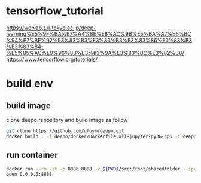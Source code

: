 # tensorflow_tutorial
https://weblab.t.u-tokyo.ac.jp/deep-learning%E5%9F%BA%E7%A4%8E%E8%AC%9B%E5%BA%A7%E6%BC%94%E7%BF%92%E3%82%B3%E3%83%B3%E3%83%86%E3%83%B3%E3%83%84-%E5%85%AC%E9%96%8B%E3%83%9A%E3%83%BC%E3%82%B8/ https://www.tensorflow.org/tutorials/

# build env
## build image
clone deepo repository and build image as follow
```bash
git clone https://github.com/ufoym/deepo.git
docker build . -f deepo/docker/Dockerfile.all-jupyter-py36-cpu -t deepo/all:cpu
```

## run container
```bash
docker run --rm -it -p 8888:8888 -v ${PWD}/src:/root/sharedfolder --ipc=host deepo/all:cpu jupyter notebook --no-browser --ip=0.0.0.0 --allow-root --NotebookApp.token= --notebook-dir='/root'
open 0.0.0.0:8888
```
